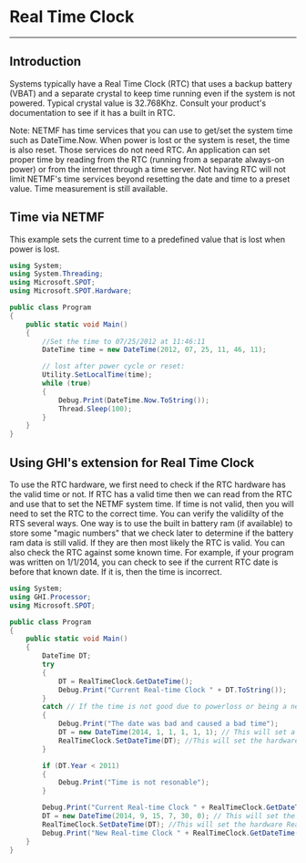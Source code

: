 # Real Time Clock
---

## Introduction
Systems typically have a Real Time Clock (RTC) that uses a backup battery (VBAT) and a separate crystal to keep time running even if the system is not powered. Typical crystal value is 32.768Khz. Consult your product's documentation to see if it has a built in RTC.

Note: NETMF has time services that you can use to get/set the system time such as DateTime.Now. When power is lost or the system is reset, the time is also reset. Those services do not need RTC. An application can set proper time by reading from the RTC (running from a separate always-on power) or from the internet through a time server. Not having RTC will not limit NETMF's time services beyond resetting the date and time to a preset value. Time measurement is still available.

## Time via NETMF
This example sets the current time to a predefined value that is lost when power is lost.

```cs
using System;
using System.Threading;
using Microsoft.SPOT;
using Microsoft.SPOT.Hardware;

public class Program
{
    public static void Main()
    {
        //Set the time to 07/25/2012 at 11:46:11
        DateTime time = new DateTime(2012, 07, 25, 11, 46, 11);

        // lost after power cycle or reset:
        Utility.SetLocalTime(time);
        while (true)
        {
            Debug.Print(DateTime.Now.ToString());
            Thread.Sleep(100);
        }
    }
}
```

## Using GHI's extension for Real Time Clock
To use the RTC hardware, we first need to check if the RTC hardware has the valid time or not. If RTC has a valid time then we can read from the RTC and use that to set the NETMF system time. If time is not valid, then you will need to set the RTC to the correct time. You can verify the validilty of the RTS several ways. One way is to use the built in battery ram (if available) to store some "magic numbers" that we check later to determine if the battery ram data is still valid. If they are then most likely the RTC is valid. You can also check the RTC against some known time. For example, if your program was written on 1/1/2014, you can check to see if the current RTC date is before that known date. If it is, then the time is incorrect.

```cs
using System;
using GHI.Processor;
using Microsoft.SPOT;

public class Program
{
    public static void Main()
    {
        DateTime DT;
        try
        {
            DT = RealTimeClock.GetDateTime();
            Debug.Print("Current Real-time Clock " + DT.ToString());
        }
        catch // If the time is not good due to powerloss or being a new system an exception will be thrown and a new time will need to be set
        {
            Debug.Print("The date was bad and caused a bad time");
            DT = new DateTime(2014, 1, 1, 1, 1, 1); // This will set a time for the Real-time Clock clock to 1:01:01 on 1/1/2014
            RealTimeClock.SetDateTime(DT); //This will set the hardware Real-time Clock to what is in DT
        }

        if (DT.Year < 2011)
        {
            Debug.Print("Time is not resonable");
        }

        Debug.Print("Current Real-time Clock " + RealTimeClock.GetDateTime().ToString());
        DT = new DateTime(2014, 9, 15, 7, 30, 0); // This will set the clock to 9:30:00 on 9/15/2014
        RealTimeClock.SetDateTime(DT); //This will set the hardware Real-time Clock to what is in DT
        Debug.Print("New Real-time Clock " + RealTimeClock.GetDateTime().ToString());
    }
}
```
